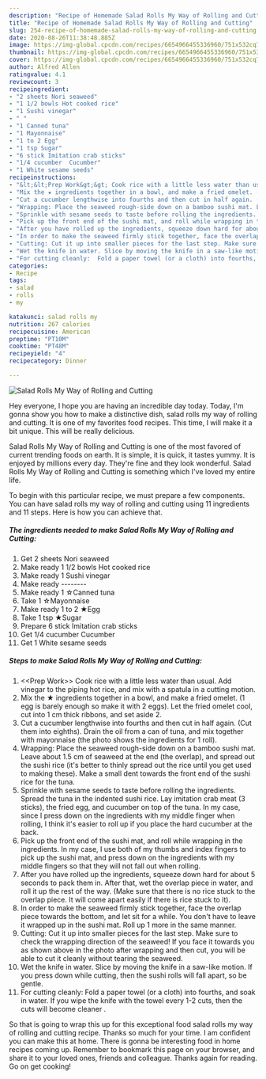 ```yaml
---
description: "Recipe of Homemade Salad Rolls My Way of Rolling and Cutting"
title: "Recipe of Homemade Salad Rolls My Way of Rolling and Cutting"
slug: 254-recipe-of-homemade-salad-rolls-my-way-of-rolling-and-cutting
date: 2020-08-26T11:38:48.885Z
image: https://img-global.cpcdn.com/recipes/6654966455336960/751x532cq70/salad-rolls-my-way-of-rolling-and-cutting-recipe-main-photo.jpg
thumbnail: https://img-global.cpcdn.com/recipes/6654966455336960/751x532cq70/salad-rolls-my-way-of-rolling-and-cutting-recipe-main-photo.jpg
cover: https://img-global.cpcdn.com/recipes/6654966455336960/751x532cq70/salad-rolls-my-way-of-rolling-and-cutting-recipe-main-photo.jpg
author: Alfred Allen
ratingvalue: 4.1
reviewcount: 3
recipeingredient:
- "2 sheets Nori seaweed"
- "1 1/2 bowls Hot cooked rice"
- "1 Sushi vinegar"
- " "
- "1 Canned tuna"
- "1 Mayonnaise"
- "1 to 2 Egg"
- "1 tsp Sugar"
- "6 stick Imitation crab sticks"
- "1/4 cucumber  Cucumber"
- "1 White sesame seeds"
recipeinstructions:
- "&lt;&lt;Prep Work&gt;&gt; Cook rice with a little less water than usual. Add vinegar to the piping hot rice, and mix with a spatula in a cutting motion."
- "Mix the ★ ingredients together in a bowl, and make a fried omelet. (1 egg is barely enough so make it with 2 eggs). Let the fried omelet cool, cut into 1 cm thick ribbons, and set aside 2."
- "Cut a cucumber lengthwise into fourths and then cut in half again. (Cut them into eighths). Drain the oil from a can of tuna, and mix together with mayonnaise (the photo shows the ingredients for 1 roll)."
- "Wrapping: Place the seaweed rough-side down on a bamboo sushi mat. Leave about 1.5 cm of seaweed at the end (the overlap), and spread out the sushi rice (it&#39;s better to thinly spread out the rice until you get used to making these). Make a small dent towards the front end of the sushi rice for the tuna."
- "Sprinkle with sesame seeds to taste before rolling the ingredients. Spread the tuna in the indented sushi rice. Lay imitation crab meat (3 sticks), the fried egg, and cucumber on top of the tuna. In my case, since I press down on the ingredients with my middle finger when rolling, I think it&#39;s easier to roll up if you place the hard cucumber at the back."
- "Pick up the front end of the sushi mat, and roll while wrapping in the ingredients. In my case, I use both of my thumbs and index fingers to pick up the sushi mat, and press down on the ingredients with my middle fingers so that they will not fall out when rolling."
- "After you have rolled up the ingredients, squeeze down hard for about 5 seconds to pack them in. After that, wet the overlap piece in water, and roll it up the rest of the way. (Make sure that there is no rice stuck to the overlap piece. It will come apart easily if there is rice stuck to it)."
- "In order to make the seaweed firmly stick together, face the overlap piece towards the bottom, and let sit for a while. You don&#39;t have to leave it wrapped up in the sushi mat. Roll up 1 more in the same manner."
- "Cutting: Cut it up into smaller pieces for the last step. Make sure to check the wrapping direction of the seaweed! If you face it towards you as shown above in the photo after wrapping and then cut, you will be able to cut it cleanly without tearing the seaweed."
- "Wet the knife in water. Slice by moving the knife in a saw-like motion. If you press down while cutting, then the sushi rolls will fall apart, so be gentle."
- "For cutting cleanly:  Fold a paper towel (or a cloth) into fourths, and soak in water. If you wipe the knife with the towel every 1-2 cuts, then the cuts will become cleaner ."
categories:
- Recipe
tags:
- salad
- rolls
- my

katakunci: salad rolls my 
nutrition: 267 calories
recipecuisine: American
preptime: "PT10M"
cooktime: "PT48M"
recipeyield: "4"
recipecategory: Dinner

---
```



![Salad Rolls My Way of Rolling and Cutting](https://img-global.cpcdn.com/recipes/6654966455336960/751x532cq70/salad-rolls-my-way-of-rolling-and-cutting-recipe-main-photo.jpg)

Hey everyone, I hope you are having an incredible day today. Today, I'm gonna show you how to make a distinctive dish, salad rolls my way of rolling and cutting. It is one of my favorites food recipes. This time, I will make it a bit unique. This will be really delicious.

Salad Rolls My Way of Rolling and Cutting is one of the most favored of current trending foods on earth. It is simple, it is quick, it tastes yummy. It is enjoyed by millions every day. They're fine and they look wonderful. Salad Rolls My Way of Rolling and Cutting is something which I've loved my entire life.




To begin with this particular recipe, we must prepare a few components. You can have salad rolls my way of rolling and cutting using 11 ingredients and 11 steps. Here is how you can achieve that.

<!--inarticleads1-->

##### The ingredients needed to make Salad Rolls My Way of Rolling and Cutting:

1. Get 2 sheets Nori seaweed
1. Make ready 1 1/2 bowls Hot cooked rice
1. Make ready 1 Sushi vinegar
1. Make ready  --------
1. Make ready 1 ☆Canned tuna
1. Take 1 ☆Mayonnaise
1. Make ready 1 to 2 ★Egg
1. Take 1 tsp ★Sugar
1. Prepare 6 stick Imitation crab sticks
1. Get 1/4 cucumber  Cucumber
1. Get 1 White sesame seeds




<!--inarticleads2-->

##### Steps to make Salad Rolls My Way of Rolling and Cutting:

1. &lt;&lt;Prep Work&gt;&gt; Cook rice with a little less water than usual. Add vinegar to the piping hot rice, and mix with a spatula in a cutting motion.
1. Mix the ★ ingredients together in a bowl, and make a fried omelet. (1 egg is barely enough so make it with 2 eggs). Let the fried omelet cool, cut into 1 cm thick ribbons, and set aside 2.
1. Cut a cucumber lengthwise into fourths and then cut in half again. (Cut them into eighths). Drain the oil from a can of tuna, and mix together with mayonnaise (the photo shows the ingredients for 1 roll).
1. Wrapping: Place the seaweed rough-side down on a bamboo sushi mat. Leave about 1.5 cm of seaweed at the end (the overlap), and spread out the sushi rice (it&#39;s better to thinly spread out the rice until you get used to making these). Make a small dent towards the front end of the sushi rice for the tuna.
1. Sprinkle with sesame seeds to taste before rolling the ingredients. Spread the tuna in the indented sushi rice. Lay imitation crab meat (3 sticks), the fried egg, and cucumber on top of the tuna. In my case, since I press down on the ingredients with my middle finger when rolling, I think it&#39;s easier to roll up if you place the hard cucumber at the back.
1. Pick up the front end of the sushi mat, and roll while wrapping in the ingredients. In my case, I use both of my thumbs and index fingers to pick up the sushi mat, and press down on the ingredients with my middle fingers so that they will not fall out when rolling.
1. After you have rolled up the ingredients, squeeze down hard for about 5 seconds to pack them in. After that, wet the overlap piece in water, and roll it up the rest of the way. (Make sure that there is no rice stuck to the overlap piece. It will come apart easily if there is rice stuck to it).
1. In order to make the seaweed firmly stick together, face the overlap piece towards the bottom, and let sit for a while. You don&#39;t have to leave it wrapped up in the sushi mat. Roll up 1 more in the same manner.
1. Cutting: Cut it up into smaller pieces for the last step. Make sure to check the wrapping direction of the seaweed! If you face it towards you as shown above in the photo after wrapping and then cut, you will be able to cut it cleanly without tearing the seaweed.
1. Wet the knife in water. Slice by moving the knife in a saw-like motion. If you press down while cutting, then the sushi rolls will fall apart, so be gentle.
1. For cutting cleanly:  Fold a paper towel (or a cloth) into fourths, and soak in water. If you wipe the knife with the towel every 1-2 cuts, then the cuts will become cleaner .




So that is going to wrap this up for this exceptional food salad rolls my way of rolling and cutting recipe. Thanks so much for your time. I am confident you can make this at home. There is gonna be interesting food in home recipes coming up. Remember to bookmark this page on your browser, and share it to your loved ones, friends and colleague. Thanks again for reading. Go on get cooking!
